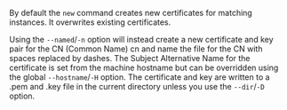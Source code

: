 By default the `new` command creates new certificates for matching
instances. It overwrites existing certificates.

Using the `--named`/`-n` option will instead create a new certificate
and key pair for the CN (Common Name) cn and name the file for the CN
with spaces replaced by dashes. The Subject Alternative Name for the
certificate is set from the machine hostname but can be overridden using
the global `--hostname`/`-H` option. The certificate and key are
written to a .pem and .key file in the current directory unless you use
the `--dir`/`-D` option.
